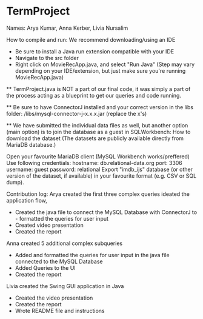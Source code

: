 # TermProject
 
Names: Arya Kumar, Anna Kerber, Livia Nursalim

How to compile and run: We recommend downloading/using an IDE
- Be sure to install a Java run extension compatible with your IDE
- Navigate to the src folder
- Right click on MovieRecApp.java, and select  "Run Java" (Step may vary depending on your IDE/extension, but just make sure you're running MovieRecApp.java)

** TermProject.java is NOT a part of our final code, it was simply a part of the process acting as a blueprint to get our queries and code running.

** Be sure to have ConnectorJ installed and your correct version in the libs folder: /libs/mysql-connector-j-x.x.x.jar (replace the x's)

** We have submitted the individual data files as well, but another option (main option) is to join the database as a guest in SQLWorkbench:
How to download the dataset (The datasets are publicly available directly from MariaDB database.)

Open your favourite MariaDB client (MySQL Workbench works/preffered)
Use following credentials:
hostname: db.relational-data.org
port: 3306
username: guest
password: relational
Export "imdb_ijs" database (or other version of the dataset, if available) in your favourite format (e.g. CSV or SQL dump).

Contribution log: 
Arya created the first three complex queries ideated the application flow, 
- Created the java file to connect the MySQL Database with ConnectorJ to - formatted the queries for user input
- Created video presentation
- Created the report

Anna created 5 additional complex subqueries 
- Added and formatted the queries for user input in the java file connected to the MySQL Database
- Added Queries to the UI
- Created the report

Livia created the Swing GUI application in Java
- Created the video presentation
- Created the report
- Wrote README file and instructions
